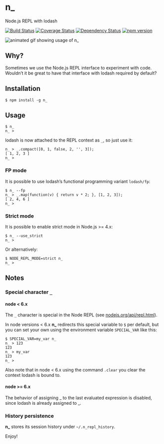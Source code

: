 # n_

Node.js REPL with lodash

[![Build Status](https://travis-ci.org/borisdiakur/n_.svg?branch=master)](https://travis-ci.org/borisdiakur/n_)
[![Coverage Status](https://coveralls.io/repos/borisdiakur/n_/badge.svg?branch=master)](https://coveralls.io/r/borisdiakur/n_?branch=master)
[![Dependency Status](https://gemnasium.com/borisdiakur/n_.svg)](https://gemnasium.com/borisdiakur/n_)
[![npm version](https://badge.fury.io/js/n_.svg)](http://badge.fury.io/js/n_)

![animated gif showing usage of n_](https://cloud.githubusercontent.com/assets/527049/6358450/ddcb3144-bc6b-11e4-81bd-a3661407f87a.gif)

## Why?
Sometimes we use the Node.js REPL interface to experiment with code.
Wouldn’t it be great to have that interface with lodash required by default?

## Installation

```shell
$ npm install -g n_
```

## Usage

```shell
$ n_
n_ >
```

lodash is now attached to the REPL context as `_`, so just use it:

```shell
n_ > _.compact([0, 1, false, 2, '', 3]);
[ 1, 2, 3 ]
n_ >
```

### FP mode

It is possible to use lodash’s functional programming variant `lodash/fp`:

```shell
$ n_ --fp
n_ > _.map(function(v) { return v * 2; }, [1, 2, 3]);
[ 2, 4, 6 ]
n_ >
```

### Strict mode

It is possible to enable strict mode in Node.js >= 4.x:

```shell
$ n_ --use_strict
n_ >
```

Or alternatively:

```shell
$ NODE_REPL_MODE=strict n_
n_ >
```

## Notes

### Special character `_`

#### node < 6.x

The `_` character is special in the Node REPL (see [nodejs.org/api/repl.html](http://nodejs.org/api/repl.html#repl_repl_features)).

In node versions < 6.x **n_** redirects this special variable to `$` per default, but you can set your own using the environment variable `SPECIAL_VAR` like this:

```shell
$ SPECIAL_VAR=my_var n_
n_ > 123
123
n_ > my_var
123
n_ >
```

Also note that in node < 6.x using the command `.clear` you clear the context lodash is bound to.

#### node >= 6.x

The behavior of assigning _ to the last evaluated expression is disabled, since lodash is already assigned to _.

### History persistence

**n_** stores its session history under `~/.n_repl_history`.

Enjoy!
